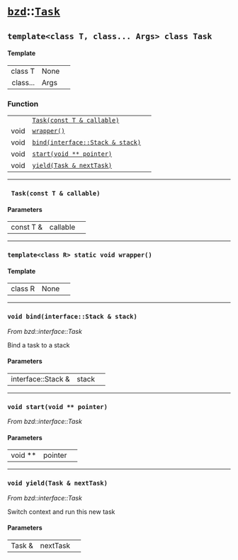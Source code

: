 # [`bzd`](../../index.md)::[`Task`](../index.md)

## `template<class T, class... Args> class Task`

#### Template
||||
|---:|:---|:---|
|class T|None||
|class...|Args||
### Function
||||
|---:|:---|:---|
||[`Task(const T & callable)`](.)||
|void|[`wrapper()`](.)||
|void|[`bind(interface::Stack & stack)`](.)||
|void|[`start(void ** pointer)`](.)||
|void|[`yield(Task & nextTask)`](.)||
------
### ` Task(const T & callable)`

#### Parameters
||||
|---:|:---|:---|
|const T &|callable||
------
### `template<class R> static void wrapper()`

#### Template
||||
|---:|:---|:---|
|class R|None||
------
### `void bind(interface::Stack & stack)`
*From bzd::interface::Task*

Bind a task to a stack
#### Parameters
||||
|---:|:---|:---|
|interface::Stack &|stack||
------
### `void start(void ** pointer)`
*From bzd::interface::Task*


#### Parameters
||||
|---:|:---|:---|
|void **|pointer||
------
### `void yield(Task & nextTask)`
*From bzd::interface::Task*

Switch context and run this new task
#### Parameters
||||
|---:|:---|:---|
|Task &|nextTask||
